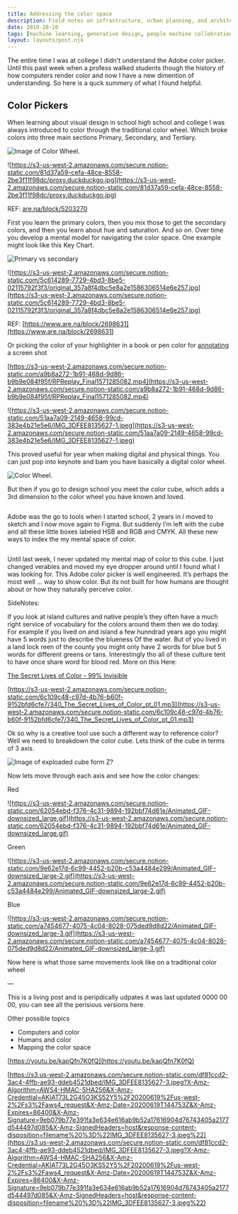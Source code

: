 ```yaml
---
title: Addressing the color space
description: Field notes on infrastructure, urban planning, and architecture details from the streets of Taiwan.
date: 2019-10-10
tags: [machine learning, generative design, people machine collobration]
layout: layouts/post.njk
---
```


The entire time I was at college I didn't understand the Adobe color picker. Until this past week when a profess walked students though the history of how computers render color and now I have a new dimention of understanding. So here is a quck summery of what I found helpful.

## Color Pickers

When learning about visual design in school high school and college I was always introduced to color through the traditional color wheel. Which broke colors into three main sections Primary, Secondary, and Tertiary.

![Image of Color Wheel](<[are.na/block/5203270](http://are.na/block/5203270)>).

![https://s3-us-west-2.amazonaws.com/secure.notion-static.com/81d37a59-cefa-48ce-8558-2be3f11f98dc/proxy.duckduckgo.jpg](https://s3-us-west-2.amazonaws.com/secure.notion-static.com/81d37a59-cefa-48ce-8558-2be3f11f98dc/proxy.duckduckgo.jpg)

REF: [are.na/block/5203270](http://are.na/block/5203270)

First you learn the primary colors, then you mix those to get the secondary colors, and then you learn about hue and saturation. And so on. Over time you develop a mental model for navigating the color space. One example might look like this Key Chart.

![Primary vs secondary]()

![https://s3-us-west-2.amazonaws.com/secure.notion-static.com/5c614289-7729-4bd3-8be5-02115792f3f3/original_357a8f4dbc5e8a2e1586306514e6e257.jpg](https://s3-us-west-2.amazonaws.com/secure.notion-static.com/5c614289-7729-4bd3-8be5-02115792f3f3/original_357a8f4dbc5e8a2e1586306514e6e257.jpg)

REF: [https://www.are.na/block/2698631](https://www.are.na/block/2698631)

Or picking the color of your highlighter in a book or pen color for [annotating](annotations) a screen shot

[https://s3-us-west-2.amazonaws.com/secure.notion-static.com/a9b8a272-1b91-468d-9d86-b9b9e084f95f/RPReplay_Final1571285082.mp4](https://s3-us-west-2.amazonaws.com/secure.notion-static.com/a9b8a272-1b91-468d-9d86-b9b9e084f95f/RPReplay_Final1571285082.mp4)

![https://s3-us-west-2.amazonaws.com/secure.notion-static.com/51aa7a09-2149-4658-99cd-383e4b21e5e6/IMG_3DFEE8135627-1.jpeg](https://s3-us-west-2.amazonaws.com/secure.notion-static.com/51aa7a09-2149-4658-99cd-383e4b21e5e6/IMG_3DFEE8135627-1.jpeg)

This proved useful for year when making digital and physical things. You can just pop into keynote and bam you have basically a digital color wheel.

![Color Wheel]().

But then if you go to design school you meet the color cube, which adds a 3rd dimension to the color wheel you have known and loved.

![]()

Adobe was the go to tools when I started school, 2 years in I moved to sketch and I now move again to Figma. But suddenly I’m left with the cube and all these little boxes labeled HSB and RGB and CMYK. All these new ways to index the my mental space of color.

![]()

Until last week, I never updated my mental map of color to this cube. I just changed verables and moved my eye dropper around until I found what I was looking for. This Adobe color picker is well engineered. It’s perhaps the most well ... way to show color. But its not built for how humans are thought about or how they naturally perceive color.

SideNotes:

If you look at island cultures and native people’s they often have a much right service of vocabulary for the colors around them then we do today. For example if you lived on and island a few hunndrad years ago you might have 5 words just to describe the blueness Of the water. But of you lived in a land lock reen of the county you might only have 2 words for blue but 5 words for different greens or tans. Interestingly tho all of these culture tent to have once share word for blood red. More on this Here:

[The Secret Lives of Color - 99% Invisible](https://99percentinvisible.org/episode/the-secret-lives-of-color/)

[https://s3-us-west-2.amazonaws.com/secure.notion-static.com/6c109c48-c97d-4b76-b60f-9152bfd6cfe7/340_The_Secret_Lives_of_Color_pt_01.mp3](https://s3-us-west-2.amazonaws.com/secure.notion-static.com/6c109c48-c97d-4b76-b60f-9152bfd6cfe7/340_The_Secret_Lives_of_Color_pt_01.mp3)

Ok so why is a creative tool use such a different way to reference color? Well we need to breakdown the color cube. Lets think of the cube in terms of 3 axis.

![Image of exploaded cube form Z?]()

Now lets move through each axis and see how the color changes:

Red

![https://s3-us-west-2.amazonaws.com/secure.notion-static.com/62054ebd-f376-4c31-9894-192bbf74d61e/Animated_GIF-downsized_large.gif](https://s3-us-west-2.amazonaws.com/secure.notion-static.com/62054ebd-f376-4c31-9894-192bbf74d61e/Animated_GIF-downsized_large.gif)

Green

![https://s3-us-west-2.amazonaws.com/secure.notion-static.com/9e62e17d-6c99-4452-b20b-c53a4484e299/Animated_GIF-downsized_large-2.gif](https://s3-us-west-2.amazonaws.com/secure.notion-static.com/9e62e17d-6c99-4452-b20b-c53a4484e299/Animated_GIF-downsized_large-2.gif)

Blue

![https://s3-us-west-2.amazonaws.com/secure.notion-static.com/a7454677-4075-4c04-8028-075ded9d8d22/Animated_GIF-downsized_large-3.gif](https://s3-us-west-2.amazonaws.com/secure.notion-static.com/a7454677-4075-4c04-8028-075ded9d8d22/Animated_GIF-downsized_large-3.gif)

Now here is what those same movements look like on a traditional color wheel

—

This is a living post and is peripdically udpates it was last updated 0000 00 00, you can see all the perisious versions here.

Other possible topics

- Computers and color
- Humans and color
- Mapping the color space

[https://youtu.be/kapQfn7K0fQ](https://youtu.be/kapQfn7K0fQ)

[https://s3.us-west-2.amazonaws.com/secure.notion-static.com/df81ccd2-3ac4-4ffb-ae93-ddeb4521dbed/IMG_3DFEE8135627-3.jpeg?X-Amz-Algorithm=AWS4-HMAC-SHA256&X-Amz-Credential=AKIAT73L2G45O3KS52Y5%2F20200619%2Fus-west-2%2Fs3%2Faws4_request&X-Amz-Date=20200619T144753Z&X-Amz-Expires=86400&X-Amz-Signature=9eb079b77e391fa3e634e616ab9b52a17616904d76743405a2177d544497d085&X-Amz-SignedHeaders=host&response-content-disposition=filename%20%3D%22IMG_3DFEE8135627-3.jpeg%22](https://s3.us-west-2.amazonaws.com/secure.notion-static.com/df81ccd2-3ac4-4ffb-ae93-ddeb4521dbed/IMG_3DFEE8135627-3.jpeg?X-Amz-Algorithm=AWS4-HMAC-SHA256&X-Amz-Credential=AKIAT73L2G45O3KS52Y5%2F20200619%2Fus-west-2%2Fs3%2Faws4_request&X-Amz-Date=20200619T144753Z&X-Amz-Expires=86400&X-Amz-Signature=9eb079b77e391fa3e634e616ab9b52a17616904d76743405a2177d544497d085&X-Amz-SignedHeaders=host&response-content-disposition=filename%20%3D%22IMG_3DFEE8135627-3.jpeg%22)
